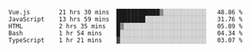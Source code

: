 <!--START_SECTION:waka-->

```text
Vue.js        21 hrs 30 mins  ████████████▒░░░░░░░░░░░░   48.86 %
JavaScript    13 hrs 59 mins  ████████░░░░░░░░░░░░░░░░░   31.76 %
HTML          2 hrs 35 mins   █▒░░░░░░░░░░░░░░░░░░░░░░░   05.89 %
Bash          1 hr 54 mins    █░░░░░░░░░░░░░░░░░░░░░░░░   04.34 %
TypeScript    1 hr 21 mins    ▓░░░░░░░░░░░░░░░░░░░░░░░░   03.07 %
```

<!--END_SECTION:waka-->
